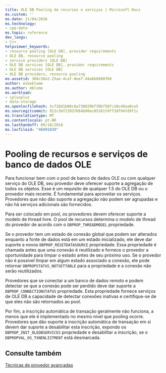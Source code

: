 ```yaml
---
title: OLE DB Pooling de recursos e serviços | Microsoft Docs
ms.custom: ''
ms.date: 11/04/2016
ms.technology:
- cpp-data
ms.topic: reference
dev_langs:
- C++
helpviewer_keywords:
- resource pooling [OLE DB], provider requirements
- OLE DB, resource pooling
- service providers [OLE DB]
- OLE DB services [OLE DB], provider requirements
- OLE DB services [OLE DB]
- OLE DB providers, resource pooling
ms.assetid: 360c36e2-25ae-4caf-8ee7-d4a6b6898f68
author: mikeblome
ms.author: mblome
ms.workload:
- cplusplus
- data-storage
ms.openlocfilehash: 3cf18d1b06c6a738659bf30bf58fc10c48aa0ce5
ms.sourcegitcommit: 913c3bf23937b64b90ac05181fdff3df947d9f1c
ms.translationtype: MT
ms.contentlocale: pt-BR
ms.lasthandoff: 09/18/2018
ms.locfileid: "46091030"
---
```

# <a name="ole-db-resource-pooling-and-services"></a>Pooling de recursos e serviços de banco de dados OLE

Para funcionar bem com o pool de banco de dados OLE ou com qualquer serviço do OLE DB, seu provedor deve oferecer suporte a agregação de todos os objetos. Esse é um requisito de qualquer 1.5 do OLE DB ou o provedor mais recente. É fundamental para aproveitar os serviços. Provedores que não dão suporte a agregação não podem ser agrupadas e não há serviços adicionais são fornecidos.  
  
Para ser colocado em pool, os provedores devem oferecer suporte a modelo de thread livre. O pool de recursos determina o modelo de thread do provedor de acordo com o `DBPROP_THREADMODEL` propriedade.  
  
Se o provedor tem um estado de conexão global que podem ser alterados enquanto a fonte de dados está em um estado inicializado, ele deve dar suporte a novos `DBPROP_RESETDATASOURCE` propriedade. Essa propriedade é chamada antes que uma conexão é reutilizado e fornece o provedor a oportunidade para limpar o estado antes de seu próximo uso. Se o provedor não é possível limpar em algum estado associado a conexão, ele pode retornar `DBPROPSTATUS_NOTSETTABLE` para a propriedade e a conexão não serão reutilizados.  
  
Provedores que se conectar a um banco de dados remoto e podem detectar se que a conexão pode ser perdido deve dar suporte a `DBPROP_CONNECTIONSTATUS` propriedade. Esta propriedade fornece serviços de OLE DB a capacidade de detectar conexões inativas e certifique-se de que eles não são retornados ao pool.  
  
Por fim, a inscrição automática de transação geralmente não funciona, a menos que ele é implementado no mesmo nível que pooling ocorre. Provedores que dão suporte à inscrição automática de transação em si devem dar suporte a desabilitar esta inscrição, expondo os `DBPROP_INIT_OLEDBSERVICES` propriedade e desabilitar a inscrição, se o `DBPROPVAL_OS_TXNENLISTMENT` está desmarcada.  
  
## <a name="see-also"></a>Consulte também  

[Técnicas de provedor avançadas](../../data/oledb/advanced-provider-techniques.md)